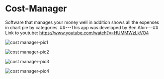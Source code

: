 # Cost-Manager

Software that manages your money 
well in addition shows all the expenses in chart pie by categories.
##---This app was developed by Ben Alon---##
Link to youtube:
https://www.youtube.com/watch?v=HUMMWzLkVO4


![cost manager-pic1](https://user-images.githubusercontent.com/65303505/121533433-f2622700-ca08-11eb-885b-7d2e63ee6431.PNG)


![cost manager-pic2](https://user-images.githubusercontent.com/65303505/121533653-29383d00-ca09-11eb-8e02-a995d984c288.PNG)




![cost manager-pic3](https://user-images.githubusercontent.com/65303505/121533665-2c332d80-ca09-11eb-8498-1d27833dfdea.PNG)





![cost manager-pic4](https://user-images.githubusercontent.com/65303505/121533679-2f2e1e00-ca09-11eb-9a62-30683d4d799c.PNG)














